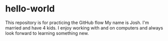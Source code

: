 # hello-world
This repository is for practicing the GitHub flow
My name is Josh. I'm married and have 4 kids. I enjoy working with and on computers and always look forward to learning something new.
